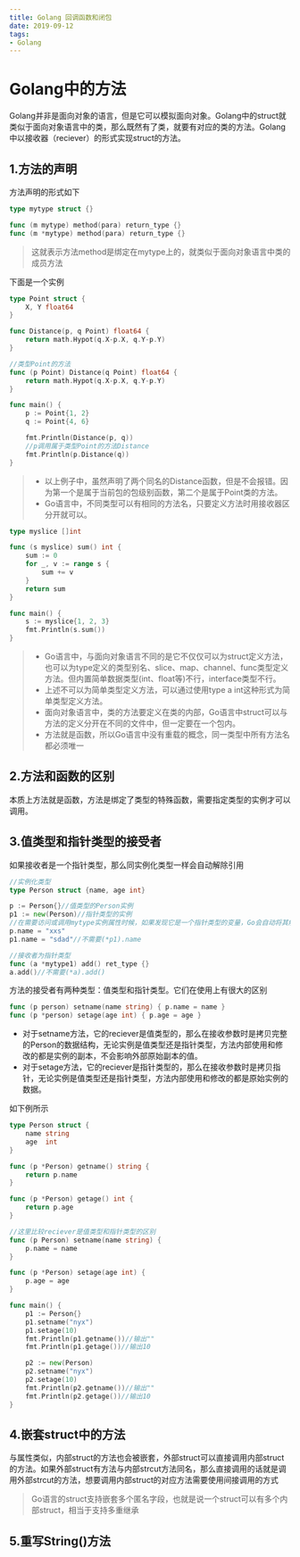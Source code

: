 ```yaml
---
title: Golang 回调函数和闭包
date: 2019-09-12 
tags:
- Golang
---
```


# Golang中的方法

Golang并非是面向对象的语言，但是它可以模拟面向对象。Golang中的struct就类似于面向对象语言中的类，那么既然有了类，就要有对应的类的方法。Golang中以接收器（reciever）的形式实现struct的方法。

##	1.方法的声明

方法声明的形式如下

```go
type mytype struct {}

func (m mytype) method(para) return_type {}
func (m *mytype) method(para) return_type {}
```

> 这就表示方法method是绑定在mytype上的，就类似于面向对象语言中类的成员方法

下面是一个实例

```go
type Point struct {
	X, Y float64
}

func Distance(p, q Point) float64 {
	return math.Hypot(q.X-p.X, q.Y-p.Y)
}

//类型Point的方法
func (p Point) Distance(q Point) float64 {
	return math.Hypot(q.X-p.X, q.Y-p.Y)
}

func main() {
	p := Point{1, 2}
	q := Point{4, 6}

	fmt.Println(Distance(p, q))
	//p调用属于类型Point的方法Distance
	fmt.Println(p.Distance(q))
}
```

> * 以上例子中，虽然声明了两个同名的Distance函数，但是不会报错。因为第一个是属于当前包的包级别函数，第二个是属于Point类的方法。
> * Go语言中，不同类型可以有相同的方法名，只要定义方法时用接收器区分开就可以。



```go
type myslice []int

func (s myslice) sum() int {
	sum := 0
	for _, v := range s {
		sum += v
	}
	return sum
}

func main() {
	s := myslice{1, 2, 3}
	fmt.Println(s.sum())
}
```

> * Go语言中，与面向对象语言不同的是它不仅仅可以为struct定义方法，也可以为type定义的类型别名、slice、map、channel、func类型定义方法。但内置简单数据类型(int、float等)不行，interface类型不行。
> * 上述不可以为简单类型定义方法，可以通过使用type a int这种形式为简单类型定义方法。
> * 面向对象语言中，类的方法要定义在类的内部，Go语言中struct可以与方法的定义分开在不同的文件中，但一定要在一个包内。
> * 方法就是函数，所以Go语言中没有重载的概念，同一类型中所有方法名都必须唯一



## 2.方法和函数的区别

本质上方法就是函数，方法是绑定了类型的特殊函数，需要指定类型的实例才可以调用。



## 3.值类型和指针类型的接受者

如果接收者是一个指针类型，那么同实例化类型一样会自动解除引用

```go
//实例化类型
type Person struct {name, age int}

p := Person{}//值类型的Person实例
p1 := new(Person)//指针类型的实例
//在需要访问或调用mytype实例属性时候，如果发现它是一个指针类型的变量，Go会自动将其解除引用
p.name = "xxs"
p1.name = "sdad"//不需要(*p1).name

//接收者为指针类型
func (a *mytype1) add() ret_type {}
a.add()//不需要(*a).add()
```

方法的接受者有两种类型：值类型和指针类型。它们在使用上有很大的区别

```go
func (p person) setname(name string) { p.name = name }
func (p *person) setage(age int) { p.age = age }		
```

* 对于setname方法，它的reciever是值类型的，那么在接收参数时是拷贝完整的Person的数据结构，无论实例是值类型还是指针类型，方法内部使用和修改的都是实例的副本，不会影响外部原始副本的值。
* 对于setage方法，它的reciever是指针类型的，那么在接收参数时是拷贝指针，无论实例是值类型还是指针类型，方法内部使用和修改的都是原始实例的数据。

如下例所示

```go
type Person struct {
	name string
	age  int
}

func (p *Person) getname() string {
	return p.name
}

func (p *Person) getage() int {
	return p.age
}

//这里比较reciever是值类型和指针类型的区别
func (p Person) setname(name string) {
	p.name = name
}

func (p *Person) setage(age int) {
	p.age = age
}

func main() {
	p1 := Person{}
	p1.setname("nyx")
	p1.setage(10)
	fmt.Println(p1.getname())//输出""
	fmt.Println(p1.getage())//输出10

	p2 := new(Person)
	p2.setname("nyx")
	p2.setage(10)
	fmt.Println(p2.getname())//输出""
	fmt.Println(p2.getage())//输出10
}
```



## 4.嵌套struct中的方法

与属性类似，内部struct的方法也会被嵌套，外部struct可以直接调用内部struct的方法。如果外部struct有方法与内部strcut方法同名，那么直接调用的话就是调用外部strcut的方法，想要调用内部struct的对应方法需要使用间接调用的方式

> Go语言的struct支持嵌套多个匿名字段，也就是说一个struct可以有多个内部struct，相当于支持多重继承



## 5.重写String()方法

